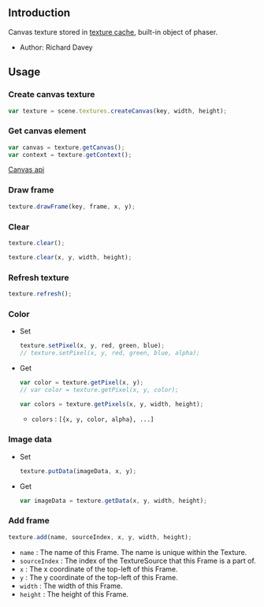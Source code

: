 ## Introduction

Canvas texture stored in [texture cache](texture.md), built-in object of phaser.

- Author: Richard Davey

## Usage

### Create canvas texture

```javascript
var texture = scene.textures.createCanvas(key, width, height);
```

### Get canvas element

```javascript
var canvas = texture.getCanvas();
var context = texture.getContext();
```

[Canvas api](https://www.w3schools.com/html/html5_canvas.asp)

### Draw frame

```javascript
texture.drawFrame(key, frame, x, y);
```

### Clear

```javascript
texture.clear();
```

```javascript
texture.clear(x, y, width, height);
```

### Refresh texture

```javascript
texture.refresh();
```

### Color

- Set
    ```javascript
    texture.setPixel(x, y, red, green, blue);
    // texture.setPixel(x, y, red, green, blue, alpha);
    ```
- Get
    ```javascript
    var color = texture.getPixel(x, y);
    // var color = texture.getPixel(x, y, color);
    ```
    ```javascript
    var colors = texture.getPixels(x, y, width, height);
    ```
    - `colors` : `[{x, y, color, alpha}, ...]`

### Image data

- Set
    ```javascript
    texture.putData(imageData, x, y);
    ```
- Get
    ```javascript
    var imageData = texture.getData(x, y, width, height);
    ```

### Add frame

```javascript
texture.add(name, sourceIndex, x, y, width, height);
```

- `name` : The name of this Frame. The name is unique within the Texture.
- `sourceIndex` : The index of the TextureSource that this Frame is a part of.
- `x` : The x coordinate of the top-left of this Frame.
- `y` : The y coordinate of the top-left of this Frame.
- `width` : The width of this Frame.
- `height` : The height of this Frame.